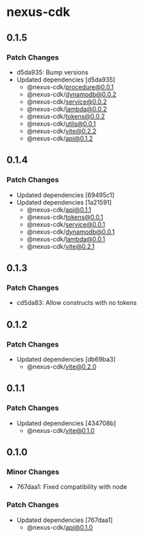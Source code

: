# nexus-cdk

## 0.1.5

### Patch Changes

- d5da935: Bump versions
- Updated dependencies [d5da935]
  - @nexus-cdk/procedure@0.0.1
  - @nexus-cdk/dynamodb@0.0.2
  - @nexus-cdk/service@0.0.2
  - @nexus-cdk/lambda@0.0.2
  - @nexus-cdk/tokens@0.0.2
  - @nexus-cdk/utils@0.0.1
  - @nexus-cdk/vite@0.2.2
  - @nexus-cdk/api@0.1.2

## 0.1.4

### Patch Changes

- Updated dependencies [69495c1]
- Updated dependencies [1a21591]
  - @nexus-cdk/api@0.1.1
  - @nexus-cdk/tokens@0.0.1
  - @nexus-cdk/service@0.0.1
  - @nexus-cdk/dynamodb@0.0.1
  - @nexus-cdk/lambda@0.0.1
  - @nexus-cdk/vite@0.2.1

## 0.1.3

### Patch Changes

- cd5da83: Allow constructs with no tokens

## 0.1.2

### Patch Changes

- Updated dependencies [db69ba3]
  - @nexus-cdk/vite@0.2.0

## 0.1.1

### Patch Changes

- Updated dependencies [434708b]
  - @nexus-cdk/vite@0.1.0

## 0.1.0

### Minor Changes

- 767daa1: Fixed compatibility with node

### Patch Changes

- Updated dependencies [767daa1]
  - @nexus-cdk/api@0.1.0
